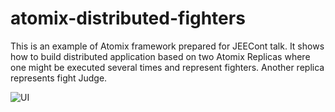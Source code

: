 # atomix-distributed-fighters
This is an example of Atomix framework prepared for JEECont talk. It shows how to build distributed application based on two Atomix Replicas where one might be executed several times and represent fighters. Another replica represents fight Judge. 

![UI](https://preview.ibb.co/m3703n/2018_05_06_17_20_17.png)
